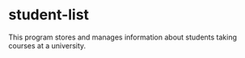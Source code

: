 # student-list

This program stores and manages information about students taking courses at a university. 

